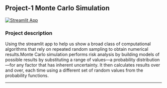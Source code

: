 ## Project-1 Monte Carlo Simulation

[![Streamlit App](https://static.streamlit.io/badges/streamlit_badge_black_white.svg)](https://streamlit.io/) 

### Project description 
Using the streamlit app to help us show a broad class of computational algorithms that rely on repeated random sampling to obtain numerical results.Monte Carlo simulation performs risk analysis by building models of possible results by substituting a range of values—a probability distribution—for any factor that has inherent uncertainty. It then calculates results over and over, each time using a different set of random values from the probability functions.

---
